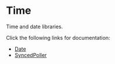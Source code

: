 # Time
Time and date libraries.

Click the following links for documentation:
- [Date](https://rostrap.github.io/Libraries/Time/Date/)
- [SyncedPoller](https://rostrap.github.io/Libraries/Time/SyncedPoller/)
